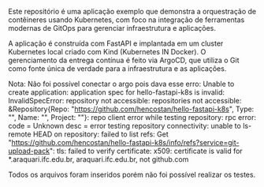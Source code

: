 Este repositório é uma aplicação exemplo que demonstra a orquestração de contêineres usando Kubernetes, 
com foco na integração de ferramentas modernas de GitOps para gerenciar infraestrutura e aplicações.

A aplicação é construída com FastAPI e implantada em um cluster Kubernetes local criado com Kind (Kubernetes IN Docker). 
O gerenciamento da entrega contínua é feito via ArgoCD, que utiliza o Git como fonte única de verdade para a infraestrutura e as aplicações.

Nota: Não foi possível conectar o argo pois dava esse erro:
Unable to create application: application spec for hello-fastapi-k8s is invalid: InvalidSpecError: repository not accessible: repositories not accessible: &Repository{Repo: "https://github.com/hencostan/hello-fastapi-k8s", Type: "", Name: "", Project: ""}: repo client error while testing repository: rpc error: code = Unknown desc = error testing repository connectivity: unable to ls-remote HEAD on repository: failed to list refs: Get "https://github.com/hencostan/hello-fastapi-k8s/info/refs?service=git-upload-pack": tls: failed to verify certificate: x509: certificate is valid for *.araquari.ifc.edu.br, araquari.ifc.edu.br, not github.com

Todos os arquivos foram inseridos porém não foi possível realizar os testes.
